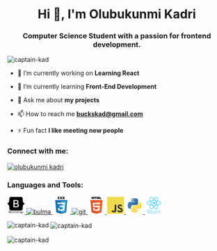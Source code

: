 <h1 align="center">Hi 👋, I'm Olubukunmi Kadri</h1>
<h3 align="center">Computer Science Student with a passion for frontend development.</h3>

<p align="left"> <img src="https://komarev.com/ghpvc/?username=captain-kad&label=Profile%20views&color=0e75b6&style=flat" alt="captain-kad" /> </p>

- 🔭 I’m currently working on **Learning React**

- 🌱 I’m currently learning **Front-End Development**

- 💬 Ask me about **my projects**

- 📫 How to reach me **buckskad@gmail.com**

- ⚡ Fun fact **I like meeting new people**

<h3 align="left">Connect with me:</h3>
<p align="left">
<a href="https://www.linkedin.com/in/olubukunmi-kadri-9a2a30237/" target="blank"><img align="center" src="https://raw.githubusercontent.com/rahuldkjain/github-profile-readme-generator/master/src/images/icons/Social/linked-in-alt.svg" alt="olubukunmi kadri" height="30" width="40" /></a>
</p>

<h3 align="left">Languages and Tools:</h3>
<p align="left"> <a href="https://getbootstrap.com" target="_blank" rel="noreferrer"> <img src="https://raw.githubusercontent.com/devicons/devicon/master/icons/bootstrap/bootstrap-plain-wordmark.svg" alt="bootstrap" width="40" height="40"/> </a> <a href="https://bulma.io/" target="_blank" rel="noreferrer"> <img src="https://raw.githubusercontent.com/gilbarbara/logos/804dc257b59e144eaca5bc6ffd16949752c6f789/logos/bulma.svg" alt="bulma" width="40" height="40"/> </a> <a href="https://www.w3schools.com/css/" target="_blank" rel="noreferrer"> <img src="https://raw.githubusercontent.com/devicons/devicon/master/icons/css3/css3-original-wordmark.svg" alt="css3" width="40" height="40"/> </a> <a href="https://git-scm.com/" target="_blank" rel="noreferrer"> <img src="https://www.vectorlogo.zone/logos/git-scm/git-scm-icon.svg" alt="git" width="40" height="40"/> </a> <a href="https://www.w3.org/html/" target="_blank" rel="noreferrer"> <img src="https://raw.githubusercontent.com/devicons/devicon/master/icons/html5/html5-original-wordmark.svg" alt="html5" width="40" height="40"/> </a> <a href="https://developer.mozilla.org/en-US/docs/Web/JavaScript" target="_blank" rel="noreferrer"> <img src="https://raw.githubusercontent.com/devicons/devicon/master/icons/javascript/javascript-original.svg" alt="javascript" width="40" height="40"/> </a> <a href="https://www.python.org" target="_blank" rel="noreferrer"> <img src="https://raw.githubusercontent.com/devicons/devicon/master/icons/python/python-original.svg" alt="python" width="40" height="40"/> </a> <a href="https://reactjs.org/" target="_blank" rel="noreferrer"> <img src="https://raw.githubusercontent.com/devicons/devicon/master/icons/react/react-original-wordmark.svg" alt="react" width="40" height="40"/> </a> </p>

<p><img align="left" src="https://github-readme-stats.vercel.app/api/top-langs?username=captain-kad&show_icons=true&locale=en&layout=compact" alt="captain-kad" /></p>

<p>&nbsp;<img align="center" src="https://github-readme-stats.vercel.app/api?username=captain-kad&show_icons=true&locale=en" alt="captain-kad" /></p>

<p><img align="center" src="https://github-readme-streak-stats.herokuapp.com/?user=captain-kad&" alt="captain-kad" /></p>
